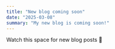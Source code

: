 ```yaml
---
title: "New blog coming soon"
date: "2025-03-08"
summary: "My new blog is coming soon!"
---
```

Watch this space for new blog posts 👀